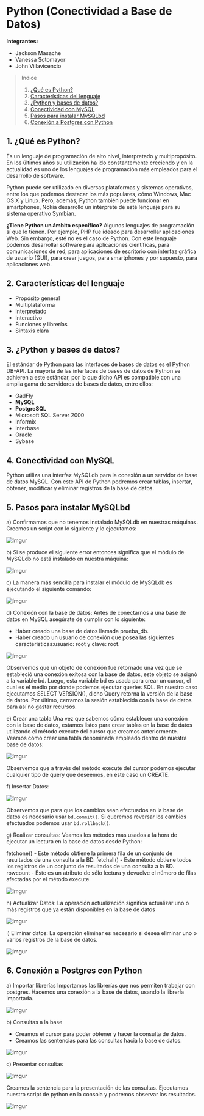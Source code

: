 # Python (Conectividad a Base de Datos)

**Integrantes:**
- Jackson Masache
- Vanessa Sotomayor
- John Villavicencio

> Indice
> 1. [¿Qué es Python?](#1-qu%C3%A9-es-python)
> 2. [Características del lenguaje](#2-caracter%C3%ADsticas-del-lenguaje)
> 3. [¿Python y bases de datos?](#3-python-y-bases-de-datos)
> 4. [Conectividad con MySQL](#4-conectividad-con-mysql)
> 5. [Pasos para instalar MySQLbd](#5-pasos-para-instalar-mysqlbd)
> 6. [Conexión a Postgres con Python](#6-conexi%C3%B3n-a-postgres-con-python)

## 1. ¿Qué es Python?
Es un lenguaje de programación de alto nivel, interpretado y multipropósito. En los últimos años su utilización ha ido constantemente creciendo y en la actualidad es uno de los lenguajes de programación más empleados para el desarrollo de software.

Python puede ser utilizado en diversas plataformas y sistemas operativos, entre los que podemos destacar los más populares, cómo Windows, Mac OS X y Linux. Pero, además, Python también puede funcionar en smartphones, Nokia desarrolló un intérprete de esté lenguaje para su sistema operativo Symbian.

**¿Tiene Python un ámbito específico?** Algunos lenguajes de programación sí que lo tienen. Por ejemplo, PHP fue ideado para desarrollar aplicaciones Web. Sin embargo, esté no es el caso de Python. Con este lenguaje podemos desarrollar software para aplicaciones científicas, para comunicaciones de red, para aplicaciones de escritorio con interfaz gráfica de usuario (GUI), para crear juegos, para smartphones y por supuesto, para aplicaciones web.

## 2. Características del lenguaje
- Propósito general
- Multiplataforma
- Interpretado
- Interactivo
- Funciones y librerías
- Sintaxis clara

## 3. ¿Python y bases de datos?

El estándar de Python para las interfaces de bases de datos es el Python DB-API. La mayoría de las interfaces de bases de datos de Python se adhieren a este estándar, por lo que dicho API es compatible con una amplia gama de servidores de bases de datos, entre ellos:

- GadFly
- **MySQL**
- **PostgreSQL**
- Microsoft SQL Server 2000
- Informix
- Interbase
- Oracle
- Sybase

## 4. Conectividad con MySQL

Python utiliza una interfaz MySQLdb para la conexión a un servidor de base de datos MySQL.
Con este API de Python podremos crear tablas, insertar, obtener, modificar y eliminar registros de la base de datos.

## 5. Pasos para instalar MySQLbd

a) Confirmamos que no tenemos instalado MySQLdb en nuestras máquinas. Creemos un script con lo siguiente y lo ejecutamos:

![Imgur](http://i.imgur.com/lp0mV85.png)

b) Si se produce el siguiente error entonces significa que el módulo de MySQLdb no está instalado en nuestra máquina:

![Imgur](http://i.imgur.com/UGynNrY.png)

c) La manera más sencilla para instalar el módulo de MySQLdb es ejecutando el siguiente comando:

![Imgur](http://i.imgur.com/mTtCqqq.png)

d) Conexión con la base de datos: Antes de conectarnos a una base de datos en MySQL asegúrate de cumplir con lo siguiente:

- Haber creado una base de datos llamada prueba_db.
- Haber creado un usuario de conexión que posea las siguientes características:usuario: root y clave: root.

![Imgur](http://i.imgur.com/7zrIU3a.png)

Observemos que un objeto de conexión fue retornado una vez que se estableció una conexión exitosa con la base de datos, este objeto se asignó a la variable bd. Luego, esta variable bd es usada para crear un cursor, el cual es el medio por donde podemos ejecutar queries SQL. En nuestro caso ejecutamos SELECT VERSION(), dicho Query retorna la versión de la base de datos. Por último, cerramos la sesión establecida con la base de datos para así no gastar recursos.

e) Crear una tabla
Una vez que sabemos cómo establecer una conexión con la base de datos, estamos listos para crear tablas en la base de datos utilizando el método execute del cursor que creamos anteriormente. Veamos cómo crear una tabla denominada empleado dentro de nuestra base de datos:

![Imgur](http://i.imgur.com/AmaARPp.png)

Observemos que a través del método execute del cursor podemos ejecutar cualquier tipo de query que deseemos, en este caso un CREATE.

f) Insertar Datos:

![Imgur](http://i.imgur.com/owLHhF4.png)

Observemos que para que los cambios sean efectuados en la base de datos es necesario usar `bd.commit()`. Si queremos reversar los cambios efectuados podemos usar `bd.rollback()`.

g) Realizar consultas: Veamos los métodos mas usados a la hora de ejecutar un lectura en la base de datos desde Python:

fetchone() - Este método obtiene la primera fila de un conjunto de resultados de una consulta a la BD.
fetchall() - Este método obtiene todos los registros de un conjunto de resultados de una consulta a la BD.
rowcount - Este es un atributo de sólo lectura y devuelve el número de filas afectadas por el método execute.

![Imgur](http://i.imgur.com/30lD0if.png)

h) Actualizar Datos: La operación actualización significa actualizar uno o más registros que ya están disponibles en la base de datos

![Imgur](http://i.imgur.com/8YgT3S8.png)

i) Eliminar datos: La operación eliminar es necesario si desea eliminar uno o varios registros de la base de datos.

![Imgur](http://i.imgur.com/0PC8kGz.png)

## 6. Conexión a Postgres con Python

a) Importar librerías
Importamos las librerías que nos permiten trabajar con postgres.
Hacemos una conexión a la base de datos, usando la librería importada.

![Imgur](http://i.imgur.com/ch3k1xH.png)

b) Consultas a la base

- Creamos el cursor para poder obtener y hacer la consulta de datos.
- Creamos las sentencias para las consultas hacia la base de datos.

![Imgur](http://i.imgur.com/6akNRIt.png)

c) Presentar consultas

![Imgur](http://i.imgur.com/L8fZ5Ot.png)

Creamos la sentencia para la presentación de las consultas.
Ejecutamos nuestro script de python en la consola y podremos observar los resultados.

![Imgur](http://i.imgur.com/Vqc5qv8.png)
